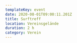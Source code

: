```yaml
---
templateKey: event
date: 2020-08-01T09:00:11.201Z
title: Surftreff
location: Vereinsgelände
duration: 2 h
category: Verein
---
```


